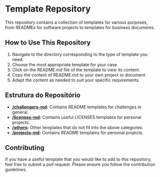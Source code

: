 # Template Repository

This repository contains a collection of templates for various purposes, from READMEs for software projects to templates for business documents.

## How to Use This Repository

1. Navigate to the directory corresponding to the type of template you need.
2. Choose the most appropriate template for your case.
3. Click on the README.md file of the template to view its content.
4. Copy the content of README.md to your own project or document.
5. Adapt the content as needed to suit your specific requirements.

## Estrutura do Repositório

- **[/challengers-md](/challengers-md/):** Contains README templates for challenges in general.
- **[/licenses-md](/licenses-md):** Contains useful LICENSES templates for personal projects.
- **[/others](/others-md/):** Other templates that do not fit into the above categories.
- **[/projects-md](/projects-md):** Contains README templates for personal projects.

## Contributing

If you have a useful template that you would like to add to this repository, feel free to submit a pull request. Please ensure you follow the contribution guidelines.
